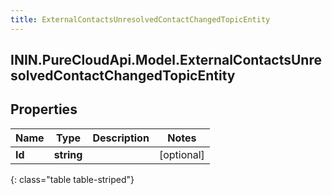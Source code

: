 ```yaml
---
title: ExternalContactsUnresolvedContactChangedTopicEntity
---
```

## ININ.PureCloudApi.Model.ExternalContactsUnresolvedContactChangedTopicEntity

## Properties

|Name | Type | Description | Notes|
|------------ | ------------- | ------------- | -------------|
| **Id** | **string** |  | [optional] |
{: class="table table-striped"}


